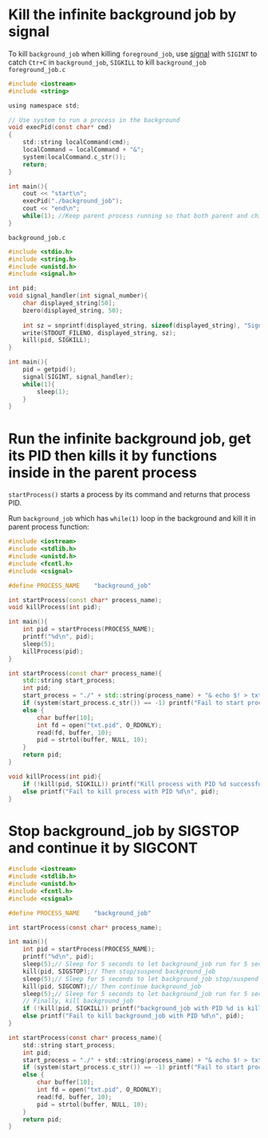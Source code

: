 # Kill the infinite background job by signal
To kill ``background_job`` when killing ``foreground_job``, use [signal](Signal) with ``SIGINT`` to catch ``Ctr+C`` in ``background_job``, ``SIGKILL`` to kill ``background_job``
``foreground_job.c``
```c
#include <iostream>
#include <string>

using namespace std;

// Use system to run a process in the background
void execPid(const char* cmd)
{
    std::string localCommand(cmd);
    localCommand = localCommand + "&";
    system(localCommand.c_str());
    return;
}

int main(){
    cout << "start\n";
    execPid("./background_job");
    cout << "end\n";
    while(1); //Keep parent process running so that both parent and child process can be stopped by Ctr+C
}
```

``background_job.c``
```c
#include <stdio.h>
#include <string.h>
#include <unistd.h>
#include <signal.h>   

int pid;
void signal_handler(int signal_number){
	char displayed_string[50];
	bzero(displayed_string, 50);
	
	int sz = snprintf(displayed_string, sizeof(displayed_string), "Signal %d is caught\n", signal_number);
	write(STDOUT_FILENO, displayed_string, sz); 
    kill(pid, SIGKILL);
}

int main(){
    pid = getpid();
    signal(SIGINT, signal_handler);
    while(1){
        sleep(1);
    }
}
```
# Run the infinite background job, get its PID then kills it by functions inside in the parent process

``startProcess()`` starts a process by its command and returns that process PID.

Run ``background_job`` which has ``while(1)`` loop in the background and kill it in parent process function:

```cpp
#include <iostream>
#include <stdlib.h>
#include <unistd.h>
#include <fcntl.h>
#include <csignal>

#define PROCESS_NAME    "background_job"

int startProcess(const char* process_name);
void killProcess(int pid);

int main(){
	int pid = startProcess(PROCESS_NAME);
	printf("%d\n", pid);
	sleep(5);
	killProcess(pid);
}

int startProcess(const char* process_name){
    std::string start_process;
	int pid;
	start_process = "./" + std::string(process_name) + "& echo $! > txt.pid";
    if (system(start_process.c_str()) == -1) printf("Fail to start process in the background\n");
    else {
        char buffer[10];
        int fd = open("txt.pid", O_RDONLY);
        read(fd, buffer, 10);
        pid = strtol(buffer, NULL, 10);
    }
	return pid;
}

void killProcess(int pid){
	if (!kill(pid, SIGKILL)) printf("Kill process with PID %d successfully\n", pid);
	else printf("Fail to kill process with PID %d\n", pid);
}
```
# Stop background_job by SIGSTOP and continue it by SIGCONT
```c
#include <iostream>
#include <stdlib.h>
#include <unistd.h>
#include <fcntl.h>
#include <csignal>

#define PROCESS_NAME    "background_job"

int startProcess(const char* process_name);

int main(){
   	int pid = startProcess(PROCESS_NAME);
	printf("%d\n", pid);
	sleep(5);// Sleep for 5 seconds to let background_job run for 5 seconds
    kill(pid, SIGSTOP);// Then stop/suspend background_job
    sleep(5);// Sleep for 5 seconds to let background_job stop/suspend for 5 seconds
    kill(pid, SIGCONT);// Then continue background_job
    sleep(5);// Sleep for 5 seconds to let background_job run for 5 seconds
    // Finally, kill background_job
    if (!kill(pid, SIGKILL)) printf("background_job with PID %d is killed\n", pid);
    else printf("Fail to kill background_job with PID %d\n", pid);
}

int startProcess(const char* process_name){
    std::string start_process;
	int pid;
	start_process = "./" + std::string(process_name) + "& echo $! > txt.pid";
    if (system(start_process.c_str()) == -1) printf("Fail to start process in the background\n");
    else {
        char buffer[10];
        int fd = open("txt.pid", O_RDONLY);
        read(fd, buffer, 10);
        pid = strtol(buffer, NULL, 10);
    }
	return pid;
}
```
